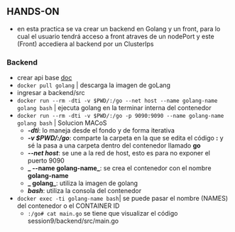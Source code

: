 ## HANDS-ON

* en esta practica se va crear un backend en Golang y un front, para lo cual el usuario tendrá acceso a front atraves de un nodePort y este (Front) accediera al backend por un ClusterIps

### Backend
* crear api base [doc](https://dev.to/moficodes/build-your-first-rest-api-with-go-2gcj)
* `docker pull golang` | descarga la imagen de goLang
* ingresar a backend/src
* `docker run --rm -dti -v $PWD/:/go --net host --name golang-name golang bash` | ejecuta golang en la terminar interna del contenedor
* `docker run --rm -dti -v $PWD/:/go -p 9090:9090 --name golang-name golang bash` | Solucion MACoS
    * **_-dti_**: lo maneja desde el fondo y de forma iterativa
    * **_-v $PWD/:/go_**: comparte la carpeta en la que se edita el código **:** y sé la pasa a una carpeta dentro del contenedor llamado **go**
    * **_--net host_**: se une a la red de host, esto es para no exponer el puerto 9090 
    * **_ --name golang-name_**: se crea el contenedor con el nombre **golang-name**
    * **_ golang_**: utiliza la imagen de golang
    * **_bash_**: utiliza la consola del contenedor
* `docker exec -ti golang-name bash`| se puede pasar el nombre (NAMES) del contenedor o el CONTAINER ID
    * `:/go# cat main.go` se tiene que visualizar el código session9/backend/src/main.go

    
    
    
